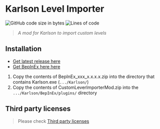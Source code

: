 # Karlson Level Importer
![GitHub code size in bytes](https://img.shields.io/github/languages/code-size/Jor02/KarlsonLevelImporter?style=flat-square&color=brightgreen)
![Lines of code](https://img.shields.io/tokei/lines/github/Jor02/KarlsonLevelImporter?style=flat-square)
> _A mod for Karlson to import custom levels_

## Installation
- [Get latest release here](https://github.com/Jor02/KarlsonLevelImporter/releases/latest)
- [Get BepInEx here here](https://github.com/BepInEx/BepInEx/releases/latest)

1. Copy the contents of BepInEx_xxx_x.x.x.x.zip into the directory that contains Karlson.exe (`.../Karlson/`)
2. Copy the contents of CustomLeverImporterMod.zip into the `.../Karlson/BepInEx/plugins/` directory

## Third party licenses
> Please check [Third party licenses](./THIRDPARTY.md)
